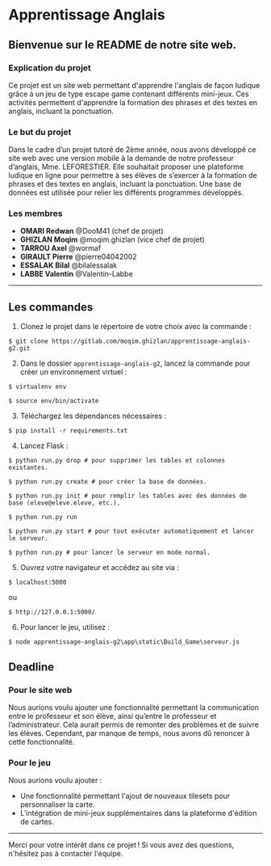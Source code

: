 # Apprentissage Anglais
## Bienvenue sur le README de notre site web.

### Explication du projet

Ce projet est un site web permettant d'apprendre l'anglais de façon ludique grâce à un jeu de type escape game contenant différents mini-jeux. Ces activités permettent d'apprendre la formation des phrases et des textes en anglais, incluant la ponctuation.

### Le but du projet

Dans le cadre d’un projet tutoré de 2ème année, nous avons développé ce site web avec une version mobile à la demande de notre professeur d’anglais, Mme. LEFORESTIER. Elle souhaitait proposer une plateforme ludique en ligne pour permettre à ses élèves de s’exercer à la formation de phrases et des textes en anglais, incluant la ponctuation. Une base de données est utilisée pour relier les différents programmes développés.

### Les membres
* **OMARI Redwan** @DooM41 (chef de projet)
* **GHIZLAN Moqim** @moqim.ghizlan (vice chef de projet)
* **TARROU Axel** @wormaf
* **GIRAULT Pierre** @pierre04042002
* **ESSALAK Bilal** @bilalessalak
* **LABBE Valentin** @Valentin-Labbe
***

## Les commandes

1. Clonez le projet dans le répertoire de votre choix avec la commande :
```
$ git clone https://gitlab.com/moqim.ghizlan/apprentissage-anglais-g2.git
```

2. Dans le dossier `apprentissage-anglais-g2`, lancez la commande pour créer un environnement virtuel :
```
$ virtualenv env
```
```
$ source env/bin/activate
```

3. Téléchargez les dépendances nécessaires :
```
$ pip install -r requirements.txt
```

4. Lancez Flask :
```
$ python run.py drop # pour supprimer les tables et colonnes existantes.

$ python run.py create # pour créer la base de données.

$ python run.py init # pour remplir les tables avec des données de base (eleve@eleve.eleve, etc.).

$ python run.py run

$ python run.py start # pour tout exécuter automatiquement et lancer le serveur.

$ python run.py # pour lancer le serveur en mode normal.
```

5. Ouvrez votre navigateur et accédez au site via :
```
$ localhost:5000
```
ou
```
$ http://127.0.0.1:5000/
```

6. Pour lancer le jeu, utilisez :
```
$ node apprentissage-anglais-g2\app\static\Build_Game\serveur.js
```

## Deadline

### Pour le site web
Nous aurions voulu ajouter une fonctionnalité permettant la communication entre le professeur et son élève, ainsi qu’entre le professeur et l’administrateur. Cela aurait permis de remonter des problèmes et de suivre les élèves. Cependant, par manque de temps, nous avons dû renoncer à cette fonctionnalité.

### Pour le jeu
Nous aurions voulu ajouter :
- Une fonctionnalité permettant l'ajout de nouveaux tilesets pour personnaliser la carte.
- L’intégration de mini-jeux supplémentaires dans la plateforme d'édition de cartes.

***

Merci pour votre intérêt dans ce projet ! Si vous avez des questions, n'hésitez pas à contacter l'équipe.

